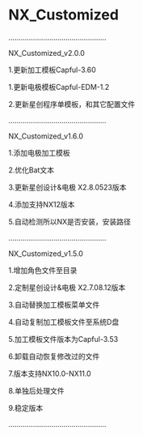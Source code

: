 # NX_Customized
................................................

NX_Customized_v2.0.0

1.更新加工模板Capful-3.60

1.更新电极模板Capful-EDM-1.2

2.更新星创程序单模板，和其它配置文件

................................................

NX_Customized_v1.6.0

1.添加电极加工模板

2.优化Bat文本

3.更新星创设计&电极 X2.8.0523版本

4.添加支持NX12版本

5.自动检测所以NX是否安装，安装路径

................................................

NX_Customized_v1.5.0

1.增加角色文件至目录

2.定制星创设计&电极 X2.7.08.12版本

3.自动替换加工模板菜单文件

4.自动复制加工模板文件至系统D盘

5.加工模板文件版本为Capful-3.53

6.卸载自动恢复修改过的文件

7.版本支持NX10.0-NX11.0

8.单独后处理文件

9.稳定版本

................................................
